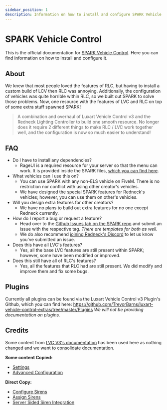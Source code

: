 ```yaml
---
sidebar_position: 1
description: Information on how to install and configure SPARK Vehicle Control.
---
```


# SPARK Vehicle Control

This is the official documentation for [SPARK Vehicle Control](https://github.com/AgentBUB/spark). Here you can find information on how to install and configure it.

## About

We knew that most people loved the features of RLC, but having to install a custom build of LCV then RLC was annoying. Additionally, the configuration of vehicles was quite horrible within RLC, so we built out SPARK to solve those problems. Now, one resource with the features of LVC and RLC on top of some extra stuff spawned SPARK!

> A combination and overhaul of Luxart Vehicle Control v3 and the Redneck Lighting Controller to build one smooth resource. No longer does it require 2 different things to make RLC / LVC work together well, and the configuration is now so much easier to understand!

## FAQ

- Do I have to install any dependencies?
  - RageUI is a required resource for your server so that the menu can work. It is provided inside the SPARK files, [which you can find here](https://github.com/AgentBUB/spark/tree/main/dependencies).
- What vehicles can I use this on?
  - You can use SPARK with any non-ELS vehicle on FiveM. There is no restriction nor conflict with using other creator's vehicles.
  - We have designed the special SPARK features for Redneck's vehicles; however, you can use them on other's vehicles.
- Will you design extra features for other creators?
  - We have no plans to build out extra features for no one except Redneck currently.
- How do I report a bug or request a feature?
  - Head over to the [Github Issues tab on the SPARK repo](https://github.com/AgentBUB/spark/issues) and submit an issue with the respective tag. _There are templates for both as well._
  - We do also recommend [joining Redneck's Discord](https://discord.gg/redneckmods) to let us know you've submitted an issue.
- Does this have all LVC's features?
  - Yes, all the base LVC features are still present within SPARK; however, some have been modified or improved.
- Does this still have all of RLC's features?
  - Yes, all the features that RLC had are still present. We did modify and improve them and fix some bugs.

## Plugins

Currently all plugins can be found via the Luxart Vehicle Control v3 Plugin's Github, which you can find here: https://github.com/TrevorBarns/luxart-vehicle-control-extras/tree/master/Plugins
_We will not be providing documentation on plugins._

## Credits

Some content from [LVC V3's documentation](https://docs.luxartengineering.com/v3/resource-installation) has been used here as nothing changed and we want to consolidate documentation.

**Some content Copied:**

- [Settings](/spark/settings)
- [Advanced Configuration](/spark/adv-config)

**Direct Copy:**

- [Configure Sirens](/spark/sirens/config)
- [Assign Sirens](/spark/sirens/assign)
- [Server Sided Siren Integration](/spark/sirens/server-side)
